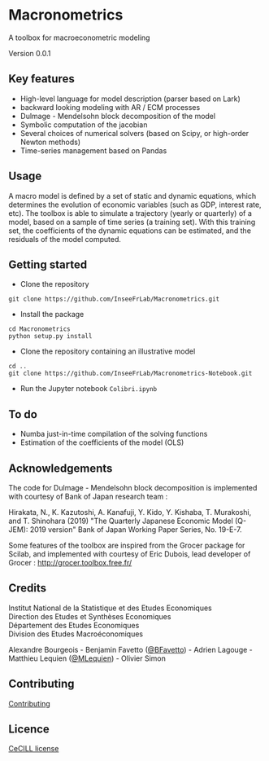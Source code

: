 # Macronometrics

A toolbox for macroeconometric modeling 

Version 0.0.1

## Key features

 * High-level language for model description (parser based on Lark)
 * backward looking modeling with AR / ECM processes
 * Dulmage - Mendelsohn block decomposition of the model
 * Symbolic computation of the jacobian 
 * Several choices of numerical solvers (based on Scipy, or high-order Newton methods)
 * Time-series management based on Pandas

## Usage

A macro model is defined by a set of static and dynamic equations, which determines the evolution of economic variables (such as GDP, interest rate, etc). The toolbox is able to simulate a trajectory (yearly or quarterly) of a model, based on a sample of time series (a training set). With this training set, the coefficients of the dynamic equations can be estimated, and the residuals of the model computed.      

## Getting started 

 * Clone the repository 
 ~~~ 
 git clone https://github.com/InseeFrLab/Macronometrics.git 
 ~~~

  * Install the package
  
 ~~~
 cd Macronometrics
 python setup.py install
 ~~~
 
 * Clone the repository containing an illustrative model
 
 ~~~
 cd ..
 git clone https://github.com/InseeFrLab/Macronometrics-Notebook.git
 ~~~
 
 * Run the Jupyter notebook ```Colibri.ipynb```
 

## To do 

 * Numba just-in-time compilation of the solving functions
 * Estimation of the coefficients of the model (OLS)

## Acknowledgements 

The code for Dulmage - Mendelsohn block decomposition is implemented with courtesy of Bank of Japan research team :

Hirakata, N., K. Kazutoshi, A. Kanafuji, Y. Kido, Y. Kishaba, T. Murakoshi, and T. Shinohara (2019) "The Quarterly Japanese Economic Model (Q-JEM): 2019 version" Bank of Japan Working Paper Series, No. 19-E-7.

Some features of the toolbox are inspired from the Grocer package for Scilab, and implemented with courtesy of Eric Dubois, lead developer of Grocer : http://grocer.toolbox.free.fr/

## Credits

Institut National de la Statistique et des Etudes Economiques  
Direction des Etudes et Synthèses Economiques  
Département des Etudes Economiques  
Division des Etudes Macroéconomiques

Alexandre Bourgeois - Benjamin Favetto ([@BFavetto](https://github.com/BFavetto)) - Adrien Lagouge - Matthieu Lequien ([@MLequien](https://github.com/MLequien)) - Olivier Simon

## Contributing

[Contributing](.\CONTRIBUTING.md)

## Licence

[CeCILL license](.\LICENSE)

